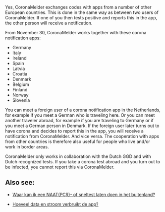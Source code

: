 Yes, CoronaMelder exchanges codes with apps from a number of other European countries. This is done in the same way as between two users of CoronaMelder. If one of you then tests positive and reports this in the app, the other person will receive a notification.

From November 30, CoronaMelder works together with these corona notification apps:

- Germany
- Italy
- Ireland
- Spain
- Latvia
- Croatia
- Denmark
- Belgium
- Finland
- Norway
- Slovenia

You can meet a foreign user of a corona notification app in the Netherlands, for example if you meet a German who is traveling here. Or you can meet another traveler abroad, for example if you are traveling to Germany or if you meet a German person in Denmark. If the foreign user later turns out to have corona and decides to report this in the app, you will receive a notification from CoronaMelder. And vice versa. The cooperation with apps from other countries is therefore also useful for people who live and/or work in border areas.

CoronaMelder only works in collaboration with the Dutch GGD and with Dutch recognized tests. If you take a corona test abroad and you turn out to be infected, you cannot report this via CoronaMelder.

## Also see:
- [Waar kan ik een NAAT(PCR)- of sneltest laten doen in het buitenland?](https://www.nederlandwereldwijd.nl/documenten/vragen-en-antwoorden/waar-kan-ik-een-pcr-of-sneltest-laten-doen-in-het-buitenland)
<!-- - [Testen op vakantie in Nederland](https://www.rijksoverheid.nl/onderwerpen/coronavirus-covid-19/testen/testen-op-vakantie-in-nederland) -->
- [Hoeveel data en stroom verbruikt de app?](/{{page.lang}}/faq/2-2-hoeveel-data-en-stroom-gebruikt-de-app)
